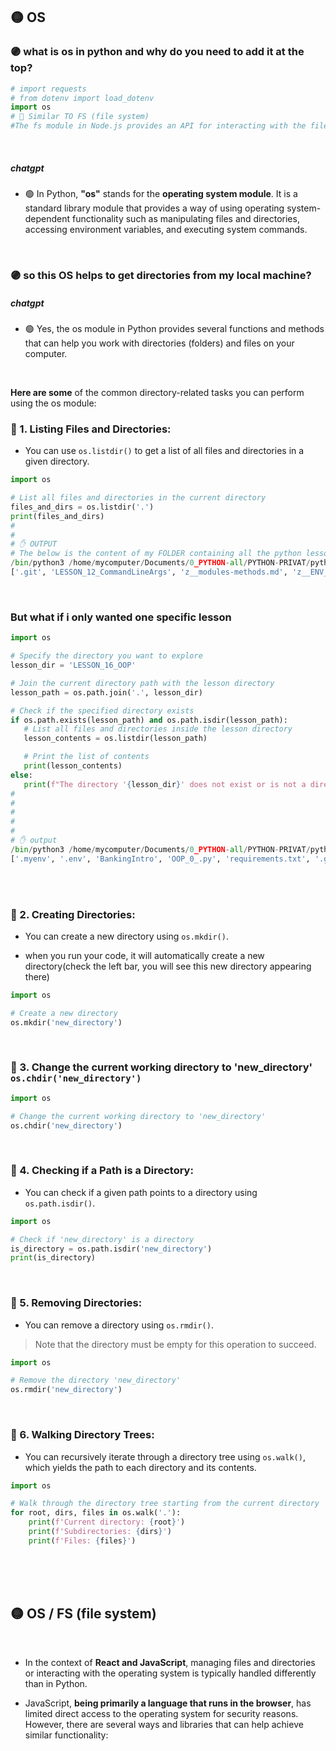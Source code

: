 ## 🟡 OS

### 🟣 what is os in python and why do you need to add it at the top?

```python
# import requests
# from dotenv import load_dotenv
import os
# 🔴 Similar TO FS (file system)
#The fs module in Node.js provides an API for interacting with the file system. It allows you to perform operations such as reading from and writing to files, creating and deleting files, modifying file permissions, and more. I WILL WRITE MORE below
```

<br>


##### chatgpt

- 🟢 In Python, **"os"** stands for the **operating system module**. It is a standard library module that provides a way of using operating system-dependent functionality such as manipulating files and directories, accessing environment variables, and executing system commands.

<br>

### 🟣 so this OS helps to get directories from my local machine?

##### chatgpt

- 🟢 Yes, the os module in Python provides several functions and methods that can help you work with directories (folders) and files on your computer.

<br>

 **Here are some** of the common directory-related tasks you can perform using the os module:

 ### 🔸 1. Listing Files and Directories:

 - You can use `os.listdir()` to get a list of all files and directories in a given directory.

```python
import os

# List all files and directories in the current directory
files_and_dirs = os.listdir('.')
print(files_and_dirs)
#
#
# ✋ OUTPUT
# The below is the content of my FOLDER containing all the python lessons
/bin/python3 /home/mycomputer/Documents/0_PYTHON-all/PYTHON-PRIVAT/python-intro-2024-privat/LESSON_16_OOP/weather.py
['.git', 'LESSON_12_CommandLineArgs', 'z__modules-methods.md', 'z__ENV_VIRTUALENV .md', 'LESSON_6_Functions', 'LESSON_9_closures', 'LESSON_16_OOP', 'z__ENV_PATH_issue.md', 'z__TEMPLATE-rendering.md', 'LESSON_17_Virtual_Environment_and_pip', 'LESSON_01', 'argsParse.py', 'LESSON_02', 'img', 'z_lifeCycles-JS_0.md', 'z_floating.md', '.vscode', 'LESSON_5_loops', 'MORE-memory.md', 'LESSON_7_recursion', 'z_identation-issues.md', 'LESSON_13_lambda_map_etc', 'z_ACTIVATE_ENV-deactivate.md', 'z__all_mds', 'LESSON_04_dictio', 'LESSON_10_f_Strings', 'LESSON_03_tuples', 'z_weather-API.md', 'z__smallTips.md', 'underscore_uses_tests.py', 'LESSON_8_Scope', 'z__Books-toread.md', 'z_args_&_kwargs.md', 'LESSON_15_err-exception-handling', 'z__ENV-flask.md', 'z_OS_onPython.md', 'README.md', 'new_directory', 'z_about_packages', 'z_underscore-uses_onPython.md', 'z__PIP_installation.md', 'z__ENV_ubuntu-version-issue.md', 'LESSON_11_modules', 'LESSON_14_classes']
```

<br>

### But what if i only wanted one specific lesson

 ```python
import os

# Specify the directory you want to explore
lesson_dir = 'LESSON_16_OOP'

# Join the current directory path with the lesson directory
lesson_path = os.path.join('.', lesson_dir)

# Check if the specified directory exists
if os.path.exists(lesson_path) and os.path.isdir(lesson_path):
    # List all files and directories inside the lesson directory
    lesson_contents = os.listdir(lesson_path)

    # Print the list of contents
    print(lesson_contents)
else:
    print(f"The directory '{lesson_dir}' does not exist or is not a directory.")
#
#
#
#
#
# ✋ output
/bin/python3 /home/mycomputer/Documents/0_PYTHON-all/PYTHON-PRIVAT/python-intro-2024-privat/LESSON_16_OOP/weather.py
['.myenv', '.env', 'BankingIntro', 'OOP_0_.py', 'requirements.txt', '.gitignore', 'OOP_intro.py', 'weather.py']
 ```


<br>
<br>

 ### 🔸 2. Creating Directories:

 - You can create a new directory using `os.mkdir()`.

 - when you run your code, it will automatically create a new directory(check the left bar, you will see this new directory appearing there)

 ```python
import os

# Create a new directory
os.mkdir('new_directory')
```

<br>



### 🔸 3. Change the current working directory to 'new_directory' `os.chdir('new_directory')`

```python
import os

# Change the current working directory to 'new_directory'
os.chdir('new_directory')

```

<br>

### 🔸 4. Checking if a Path is a Directory:

- You can check if a given path points to a directory using `os.path.isdir()`.

```python
import os

# Check if 'new_directory' is a directory
is_directory = os.path.isdir('new_directory')
print(is_directory)

```

<br>


### 🔸 5. Removing Directories:

- You can remove a directory using `os.rmdir()`.
>Note that the directory must be empty for this operation to succeed.

```python
import os

# Remove the directory 'new_directory'
os.rmdir('new_directory')
```
<br>

### 🔸 6. Walking Directory Trees:

- You can recursively iterate through a directory tree using `os.walk()`, which yields the path to each directory and its contents.

```python
import os

# Walk through the directory tree starting from the current directory
for root, dirs, files in os.walk('.'):
    print(f'Current directory: {root}')
    print(f'Subdirectories: {dirs}')
    print(f'Files: {files}')

```

<br>
<br>

<br>

## 🟡 OS / FS (file system)

<br>

- In the context of **React and JavaScript**, managing files and directories or interacting with the operating system is typically handled differently than in Python.

- JavaScript, **being primarily a language that runs in the browser**, has limited direct access to the operating system for security reasons. However, there are several ways and libraries that can help achieve similar functionality: